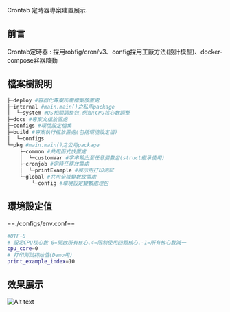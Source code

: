 Crontab 定時器專案建置展示.

## 前言
 Crontab定時器 : 採用robfig/cron/v3、config採用工廠方法(設計模型)、docker-compose容器啟動

## 檔案樹說明
```bash
├─deploy #容器化專案所需檔案放置處
├─internal #main.main()之私用package
│  └─system #OS相關調整包,例如:CPU核心數調整
├─docs #專案文檔放置處
├─configs #環境設定檔集
├─build #專案執行檔放置處(包括環境設定檔)
│  └─configs
└─pkg #main.main()之公用package
    ├─common #共用函式放置處
    │  └─customVar #字串輸出至任意變數包(struct繼承使用)
    ├─cronjob #定時任務放置處
    │  └─printExample #展示用打印測試
    └─global #共用全域變數放置處
        └─config #環境設定變數處理包
```

## 環境設定值
==./configs/env.conf==
```bash
#UTF-8
# 設定CPU核心數 0=開啟所有核心,4=限制使用四顆核心,-1=所有核心數減一
cpu_core=0
# 打印測試初始值(Demo用)
print_example_index=10
```

## 效果展示
<!-- <img src="./diagram.svg">-->
![Alt text](./docs/Demo.gif)